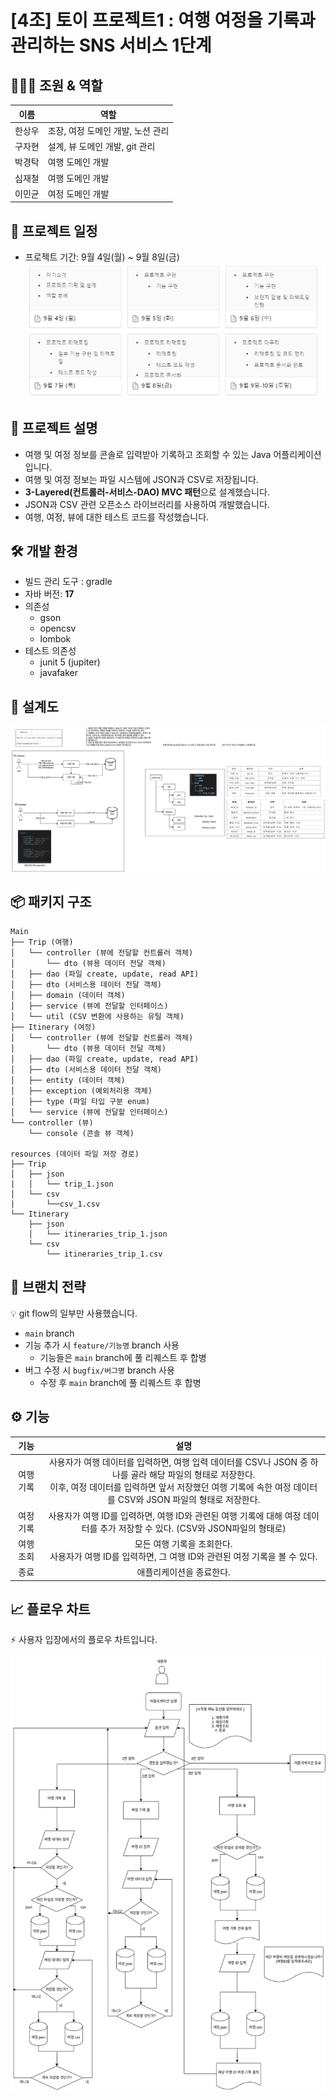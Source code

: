 # [4조] 토이 프로젝트1 : 여행 여정을 기록과 관리하는 SNS 서비스 1단계

## 🧑‍🤝‍🧑 조원 & 역할

| 이름  | 역할                   |
|-----|----------------------|
| 한상우 | 조장, 여정 도메인 개발, 노션 관리 |
| 구자현 | 설계, 뷰 도메인 개발, git 관리 |
| 박경탁 | 여행 도메인 개발            |
| 심재철 | 여행 도메인 개발            |
| 이민균 | 여정 도메인 개발            |

## 🚀 프로젝트 일정

- 프로젝트 기간: 9월 4일(월) ~ 9월 8일(금)
![img.png](docs/images/schedule.png)

## 🧾 프로젝트 설명

- 여행 및 여정 정보를 콘솔로 입력받아 기록하고 조회할 수 있는 Java 어플리케이션입니다.
- 여행 및 여정 정보는 파일 시스템에 JSON과 CSV로 저장됩니다.
- **3-Layered(컨트롤러-서비스-DAO) MVC 패턴**으로 설계했습니다.
- JSON과 CSV 관련 오픈소스 라이브러리를 사용하여 개발했습니다.
- 여행, 여정, 뷰에 대한 테스트 코드를 작성했습니다.

## 🛠️ 개발 환경

- 빌드 관리 도구 : gradle
- 자바 버전: **17**
- 의존성
  - gson
  - opencsv
  - lombok
- 테스트 의존성
  - junit 5 (jupiter)
  - javafaker

## 📐 설계도

![bluprint](docs/images/blueprint.png)

## 📦 패키지 구조

```tree
Main
├── Trip (여행)
│   └── controller (뷰에 전달할 컨트롤러 객체)
│       └── dto (뷰용 데이터 전달 객체)
│   ├── dao (파일 create, update, read API)
│   ├── dto (서비스용 데이터 전달 객체)
│   ├── domain (데이터 객체)
│   ├── service (뷰에 전달할 인터페이스)
│   └── util (CSV 변환에 사용하는 유틸 객체)
├── Itinerary (여정)
│   └── controller (뷰에 전달할 컨트롤러 객체)
│       └── dto (뷰용 데이터 전달 객체)
│   ├── dao (파일 create, update, read API)
│   ├── dto (서비스용 데이터 전달 객체)
│   ├── entity (데이터 객체)
│   ├── exception (예외처리용 객체)
│   ├── type (파일 타입 구분 enum)
│   └── service (뷰에 전달할 인터페이스)
└── controller (뷰)
    └── console (콘솔 뷰 객체)

resources (데이터 파일 저장 경로)
├── Trip
│   ├── json
|   │   └── trip_1.json
│   └── csv
|       └──csv_1.csv
└── Itinerary
    ├── json
    │   └── itineraries_trip_1.json
    └── csv
        └── itineraries_trip_1.csv
```

## 🤝 브랜치 전략

💡 git flow의 일부만 사용했습니다.
- `main` branch
- 기능 추가 시 `feature/기능명` branch 사용
  - 기능들은 `main` branch에 풀 리퀘스트 후 합병
- 버그 수정 시 `bugfix/버그명` branch 사용
  - 수정 후 `main` branch에 풀 리퀘스트 후 합병 



## ⚙ 기능 

|   기능    |                             설명                             |
| :-------: | :----------------------------------------------------------: |
| 여행 기록 | 사용자가 여행 데이터를 입력하면, 여행 입력 데이터를 CSV나 JSON 중 하나를 골라 해당 파일의 형태로 저장한다. <br>이후, 여정 데이터를 입력하면  앞서 저장했던 여행 기록에 속한 여정 데이터를 CSV와 JSON 파일의 형태로 저장한다. |
| 여정 기록 | 사용자가 여행 ID를 입력하면, 여행 ID와 관련된 여행 기록에 대해 여정 데이터를 추가 저장할 수 있다. (CSV와 JSON파일의 형태로) |
| 여행 조회 | 모든 여행 기록을 조회한다. <br> 사용자가 여행 ID를 입력하면, 그 여행 ID와 관련된 여정 기록을 볼 수 있다. |
|   종료    |                   애플리케이션을 종료한다.                   |



## 📈 플로우 차트

⚡ 사용자 입장에서의 플로우 차트입니다.

![flowchart](docs/images/flowdesign.png)

